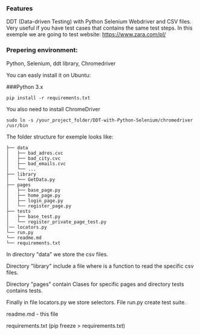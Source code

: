 ### Features
DDT (Data-driven Testing) with Python Selenium Webdriver and CSV files. Very useful if you have test cases that contains the same test steps.
In this exemple we are going to test website: https://www.zara.com/pl/

### Prepering environment:

Python, Selenium, ddt library, Chromedriver

You can easly install it on Ubuntu:

###Python 3.x

`pip install -r requirements.txt`

You also need to install ChromeDriver

`sudo ln -s /your_project_folder/DDT-with-Python-Selenium/chromedriver /usr/bin`

The folder structure for exemple looks like:

    
    ├── data
    │   ├── bad_adres.cvc
    │   ├── bad_city.cvc
    │   ├── bad_emails.cvc
    │   └── ...
    ├── library
    │   └── GetData.py
    ├── pages
    │   ├── base_page.py
    │   ├── home_page.py
    │   ├── login_page.py
    │   └── register_page.py
    ├── tests
    │   ├── base_test.py
    │   └── register_private_page_test.py
    │── locators.py
    └── run.py
    └── readme.md
    └── requirements.txt


In directory "data" we store the csv files. 

Directory  "library" include a file where is a function to read the specific csv files.

Directory "pages" contain Clases for specific pages and directory tests contains tests.

Finally in file locators.py we store selectors. File run.py create test suite.

readme.md - this file 

requirements.txt (pip freeze > requirements.txt)
